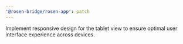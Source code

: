 ```yaml
---
'@rosen-bridge/rosen-app': patch
---
```


Implement responsive design for the tablet view to ensure optimal user interface experience across devices.
